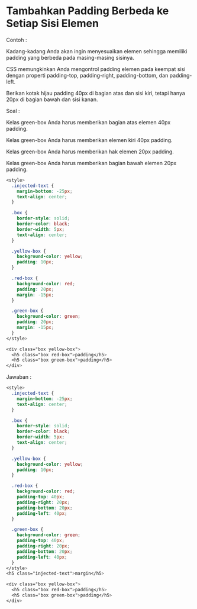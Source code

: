 # Tambahkan Padding Berbeda ke Setiap Sisi Elemen

Contoh :

Kadang-kadang Anda akan ingin menyesuaikan elemen sehingga memiliki padding yang berbeda pada masing-masing sisinya.

CSS memungkinkan Anda mengontrol padding elemen pada keempat sisi dengan properti padding-top, padding-right, padding-bottom, dan padding-left.

Berikan kotak hijau padding 40px di bagian atas dan sisi kiri, tetapi hanya 20px di bagian bawah dan sisi kanan.

Soal :

Kelas green-box  Anda harus memberikan bagian atas elemen 40px padding.

Kelas green-box  Anda harus memberikan elemen kiri 40px padding.

Kelas green-box  Anda harus memberikan hak elemen 20px padding.

Kelas green-box  Anda harus memberikan bagian bawah elemen 20px padding.

```css
<style>
  .injected-text {
    margin-bottom: -25px;
    text-align: center;
  }

  .box {
    border-style: solid;
    border-color: black;
    border-width: 5px;
    text-align: center;
  }

  .yellow-box {
    background-color: yellow;
    padding: 10px;
  }

  .red-box {
    background-color: red;
    padding: 20px;
    margin: -15px;
  }

  .green-box {
    background-color: green;
    padding: 20px;
    margin: -15px;
  }
</style>

<div class="box yellow-box">
  <h5 class="box red-box">padding</h5>
  <h5 class="box green-box">padding</h5>
</div>
```

Jawaban :

```css
<style>
  .injected-text {
    margin-bottom: -25px;
    text-align: center;
  }

  .box {
    border-style: solid;
    border-color: black;
    border-width: 5px;
    text-align: center;
  }

  .yellow-box {
    background-color: yellow;
    padding: 10px;
  }

  .red-box {
    background-color: red;
    padding-top: 40px;
    padding-right: 20px;
    padding-bottom: 20px;
    padding-left: 40px;
  }

  .green-box {
    background-color: green;
    padding-top: 40px;
    padding-right: 20px;
    padding-bottom: 20px;
    padding-left: 40px;
  }
</style>
<h5 class="injected-text">margin</h5>

<div class="box yellow-box">
  <h5 class="box red-box">padding</h5>
  <h5 class="box green-box">padding</h5>
</div>
```



